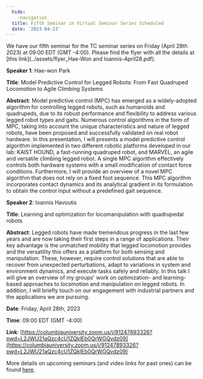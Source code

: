 ```yaml
---
  hide:
    -navigation
  title: Fifth Seminar in Virtual Seminar Series Scheduled
  date: '2023-04-23'
---
```


We have our fifth seminar for the TC seminar series on Friday (April 28th 2023) at 09:00 EDT (GMT -4:00). Please find the flyer with all the details at [this link](../assets/flyer_Hae-Won and Ioannis-April28.pdf).

**Speaker 1**: Hae-won Park

**Title**: Model Predictive Control for Legged Robots: From Fast Quadruped Locomotion to Agile Climbing Systems

**Abstract**: Model predictive control (MPC) has emerged as a widely-adopted algorithm for controlling legged robots, such as humanoids and quadrupeds, due to its robust performance and flexibility to address various legged robot types and gaits. Numerous control algorithms in the form of MPC, taking into account the unique characteristics and nature of legged robots, have been proposed and successfully validated on real robot hardware. In this presentation, I will presents a model predictive control algorithm implemented in two different robotic platforms developed in our lab: KAIST HOUND, a fast-running quadruped robot, and MARVEL, an agile and versatile climbing legged robot. A single MPC algorithm effectively controls both hardware systems with a small modification of contact force conditions. Furthermore, I will provide an overview of a novel MPC algorithm that does not rely on a fixed foot sequence. This MPC algorithm incorporates contact dynamics and its analytical gradient in its formulation to obtain the control input without a predefined gait sequence.

**Speaker 2**: Ioannis Havoutis

**Title**: Learning and optimization for locomanipulation with quadrupedal robots

**Abstract**: Legged robots have made tremendous progress in the last few years and are now taking their first steps in a range of applications. Their key advantage is the unmatched mobility that legged locomotion provides and the versatility this offers as a platform for both sensing and manipulation. These, however, require control solutions that are able to recover from unexpected perturbations, adapt to variations in system and environment dynamics, and execute tasks safely and reliably. In this talk I will give an overview of my groups' work on optimization- and learning-based approaches to locomotion and manipulation on legged robots. In addition, I will briefly touch on our engagement with industrial partners and the applications we are pursuing.

**Date**: Friday, April 28th, 2023

**Time**: 09:00 EDT (GMT -4:00)

**Link**: [https://columbiauniversity.zoom.us/j/91247893326?pwd=L2JWU21aQzc4cU1ZQklEb0QrWGQvdz09](https://columbiauniversity.zoom.us/j/91247893326?pwd=L2JWU21aQzc4cU1ZQklEb0QrWGQvdz09)


More details on upcoming seminars (and video links for past ones) can be found [here](../seminars.md).
